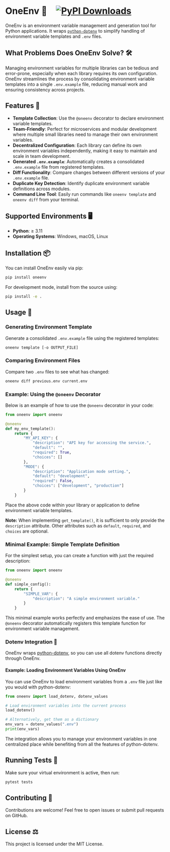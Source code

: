 # OneEnv 🌟　[![PyPI Downloads](https://static.pepy.tech/badge/oneenv)](https://pepy.tech/projects/oneenv)

OneEnv is an environment variable management and generation tool for Python applications. It wraps [`python-dotenv`](https://github.com/theskumar/python-dotenv) to simplify handling of environment variable templates and `.env` files.

## What Problems Does OneEnv Solve? 🛠️

Managing environment variables for multiple libraries can be tedious and error-prone, especially when each library requires its own configuration. OneEnv streamlines the process by consolidating environment variable templates into a single `.env.example` file, reducing manual work and ensuring consistency across projects.

## Features 🚀

- **Template Collection**: Use the `@oneenv` decorator to declare environment variable templates.
- **Team-Friendly**: Perfect for microservices and modular development where multiple small libraries need to manage their own environment variables.
- **Decentralized Configuration**: Each library can define its own environment variables independently, making it easy to maintain and scale in team development.
- **Generated `.env.example`**: Automatically creates a consolidated `.env.example` file from registered templates.
- **Diff Functionality**: Compare changes between different versions of your `.env.example` file.
- **Duplicate Key Detection**: Identify duplicate environment variable definitions across modules.
- **Command Line Tool**: Easily run commands like `oneenv template` and `oneenv diff` from your terminal.

## Supported Environments 🖥️

- **Python**: ≥ 3.11
- **Operating Systems**: Windows, macOS, Linux

## Installation 📦

You can install OneEnv easily via pip:

```bash
pip install oneenv
```

For development mode, install from the source using:

```bash
pip install -e .
```

## Usage 🚀

### Generating Environment Template

Generate a consolidated `.env.example` file using the registered templates:

```bash
oneenv template [-o OUTPUT_FILE]
```

### Comparing Environment Files

Compare two `.env` files to see what has changed:

```bash
oneenv diff previous.env current.env
```

### Example: Using the `@oneenv` Decorator

Below is an example of how to use the `@oneenv` decorator in your code:

```python
from oneenv import oneenv

@oneenv
def my_env_template():
    return {
        "MY_API_KEY": {
            "description": "API key for accessing the service.",
            "default": "",
            "required": True,
            "choices": []
        },
        "MODE": {
            "description": "Application mode setting.",
            "default": "development",
            "required": False,
            "choices": ["development", "production"]
        }
    }
```

Place the above code within your library or application to define environment variable templates.

**Note:** When implementing `get_template()`, it is sufficient to only provide the `description` attribute. Other attributes such as `default`, `required`, and `choices` are optional.

### Minimal Example: Simple Template Definition

For the simplest setup, you can create a function with just the required description:

```python
from oneenv import oneenv

@oneenv
def simple_config():
    return {
        "SIMPLE_VAR": {
            "description": "A simple environment variable."
        }
    }
```

This minimal example works perfectly and emphasizes the ease of use. The `@oneenv` decorator automatically registers this template function for environment variable management.

### Dotenv Integration 🔄

OneEnv wraps [python-dotenv](https://github.com/theskumar/python-dotenv), so you can use all dotenv functions directly through OneEnv.

#### Example: Loading Environment Variables Using OneEnv

You can use OneEnv to load environment variables from a `.env` file just like you would with python-dotenv:

```python
from oneenv import load_dotenv, dotenv_values

# Load environment variables into the current process
load_dotenv()

# Alternatively, get them as a dictionary
env_vars = dotenv_values(".env")
print(env_vars)
```

The integration allows you to manage your environment variables in one centralized place while benefiting from all the features of python-dotenv.

## Running Tests 🧪

Make sure your virtual environment is active, then run:

```bash
pytest tests
```

## Contributing 🤝

Contributions are welcome! Feel free to open issues or submit pull requests on GitHub.

## License ⚖️

This project is licensed under the MIT License.
